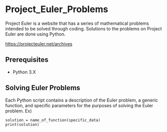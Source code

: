# Project_Euler_Problems
Project Euler is a website that has a series of mathematical problems intended to be solved through coding. Solutions to the problems on Project Euler are done using Python.

https://projecteuler.net/archives

## Prerequisites
* Python 3.X

## Solving Euler Problems
Each Python script contains a description of the Euler problem, a generic function, and specific parameters for the purposes of solving the Euler problem.
Ex)
```
solution = name_of_function(specific_data)
print(solution)
```
